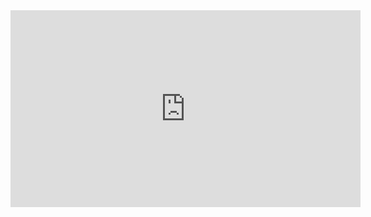 <iframe width="560" height="315" src="https://www.youtube.com/embed/ETZkoLHQ0qA" frameborder="0" allow="accelerometer; autoplay; clipboard-write; encrypted-media; gyroscope; picture-in-picture" allowfullscreen></iframe>